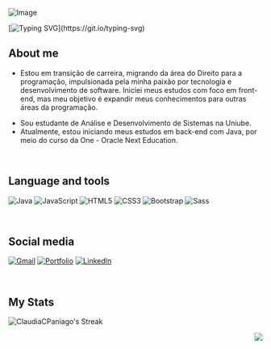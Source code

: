 ![Image](https://github.com/user-attachments/assets/6da23d18-f7c4-4825-bd09-8a0bb923eec3)
<br>

[![Typing SVG](https://readme-typing-svg.demolab.com?font=Fira+Code&weight=500&pause=1000&color=973FCD&random=false&width=435&lines=Ol%C3%A1!+Meu+nome+%C3%A9+Cl%C3%A1udia+Paniago!)](https://git.io/typing-svg)


<h2 align="left">About me</h2>


* Estou em transição de carreira, migrando da área do Direito para a programação, impulsionada pela minha paixão por tecnologia e desenvolvimento de software. Iniciei meus estudos com foco em front-end, mas meu objetivo é expandir meus conhecimentos para outras áreas da programação.</p>
* Sou estudante de Análise e Desenvolvimento de Sistemas na Uniube.
* Atualmente, estou iniciando meus estudos em back-end com Java, por meio do curso da One - Oracle Next Education.



<br>


<h2 align="left"> Language and tools</h2> 


![Java](https://img.shields.io/badge/java-%23ED8B00.svg?style=for-the-badge&logo=openjdk&logoColor=white) ![JavaScript](https://img.shields.io/badge/javascript-%23323330.svg?style=for-the-badge&logo=javascript&logoColor=%23F7DF1E) ![HTML5](https://img.shields.io/badge/html5-%23E34F26.svg?style=for-the-badge&logo=html5&logoColor=white) ![CSS3](https://img.shields.io/badge/css3-%231572B6.svg?style=for-the-badge&logo=css3&logoColor=white) ![Bootstrap](https://img.shields.io/badge/Bootstrap-563D7C?style=for-the-badge&logo=bootstrap&logoColor=white) ![Sass](https://img.shields.io/badge/Sass-CC6699?style=for-the-badge&logo=sass&logoColor=white)

  <br>


<h2 align="left">  Social media</h2
                                    
                                
[![Gmail](https://img.shields.io/badge/Gmail-D14836?style=for-the-badge&logo=gmail&logoColor=white)](mailto:claudiacostapaniago@gmail.com) [![Portfolio](https://img.shields.io/badge/Portfolio-%23000000.svg?style=for-the-badge&logo=firefox&logoColor=%23FF7139)](https://portfolioclaudia.vercel.app/) [![LinkedIn](https://img.shields.io/badge/linkedin-%230077B5.svg?style=for-the-badge&logo=linkedin&logoColor=white)](https://www.linkedin.com/in/cl%C3%A1udia-paniago-35326294) 



<br>

<h2 align="left">My Stats</h2>

![ClaudiaCPaniago's Streak](https://github-readme-streak-stats.herokuapp.com/?user=ClaudiaCPaniago&theme=radical&hide_border=true)



<img align="right" src="https://sdl-stickershop.line.naver.jp/stickershop/v1/sticker/214347782/IOS/sticker_animation.png">


